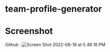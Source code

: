 
# team-profile-generator


# Screenshot
Github : 
![Screen Shot 2022-08-18 at 5 48 16 PM](https://user-images.githubusercontent.com/106204413/185501161-84a4b74b-1af4-464c-8c06-e7cfb2c63552.png)
